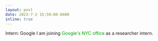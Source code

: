 ```yaml
---
layout: post
date: 2023-7-2 15:59:00-0400
inline: true
---
```


<span class="badge-flag" data-conf="activity">Intern: Google</span>    I am joining <font color=009f06>Google's NYC office</font> as a researcher intern.

